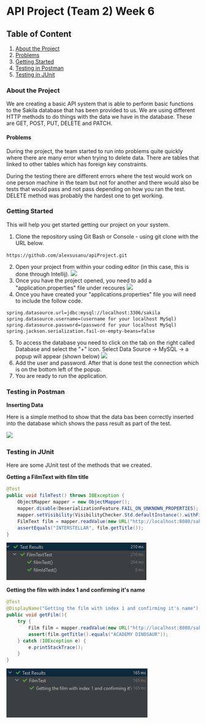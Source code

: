 # API Project (Team 2) Week 6 

## Table of Content
1. [About the Project](#About-the-Project)
2. [Problems](#Problems)
3. [Getting Started](#Getting-Started)
4. [Testing in Postman](#Testing-in-Postman)
5. [Testing in JUnit](#Testing-in-JUnit)

### About the Project

We are creating a basic API system that is able to perform basic functions to the Sakila database that has been provided
to us. We are using different HTTP methods to do things with the data we have in the database. These are GET, POST, PUT,
DELETE and PATCH.

#### Problems

During the project, the team started to run into problems quite quickly where there are 
many error when trying to delete data. There are tables that linked to other tables which has 
foreign key constraints. 

During the testing there are different errors where the test would work on one person machine in the team but not for another
and there would also be tests that would pass and not pass depending on how you ran the test. DELETE method was probably the 
hardest one to get working.

### Getting Started
This will help you get started getting our project on your system.

1. Clone the repository using Git Bash or Console - using git clone with the URL below.

```https://github.com/alexsusanu/apiProject.git```

2. Open your project from within your coding editor (in this case, this is done through Intellij).
   ![](screenshots/menu.png)
3. Once you have the project opened, you need to add a "application.properties" file under recoures
   ![](screenshots/resources.png)
4. Once you have created your "applications.properties" file you will need to include the follow code.
```
spring.datasource.url=jdbc:mysql://localhost:3306/sakila
spring.datasource.username=(username for your localhost MySql)
spring.datasource.password=(password for your localhost MySql)
spring.jackson.serialization.fail-on-empty-beans=false
```
5. To access the database you need to click on the tab on the right called Database and select
the "+" icon. Select Data Source -> MySQL -> a popup will appear (shown below)
![](screenshots/database.png)
6. Add the user and password. After that is done test the connection which is on the bottom left of the
popup.
7. You are ready to run the application.
### Testing in Postman

**Inserting Data**

Here is a simple method to show that the data bas been correctly inserted into the database which shows the pass result
as part of the test.

![](screenshots/inserting.png)

### Testing in JUnit

Here are some JUnit test of the methods that we created.

**Getting a FilmText with film title**
```Java
@Test
public void filmTest() throws IOException {
    ObjectMapper mapper = new ObjectMapper();
    mapper.disable(DeserializationFeature.FAIL_ON_UNKNOWN_PROPERTIES);
    mapper.setVisibility(VisibilityChecker.Std.defaultInstance().withFieldVisibility(JsonAutoDetect.Visibility.ANY));
    FilmText film = mapper.readValue(new URL("http://localhost:8080/sakila/filmDescription?id=1300"), FilmText.class);
    assertEquals("INTERSTELLAR", film.getTitle());
}
```
![](screenshots/FilmTextTest.png)

**Getting the film with index 1 and confirming it's name**
```Java
@Test
@DisplayName("Getting the film with index 1 and confirming it's name")
public void getFilm(){
    try {
        Film film = mapper.readValue(new URL("http://localhost:8080/sakila/film?id=1"), Film.class);
        assert(film.getTitle().equals("ACADEMY DINOSAUR"));
    } catch (IOException e) {
        e.printStackTrace();
    }
}
```
![](screenshots/FilmTest.png)